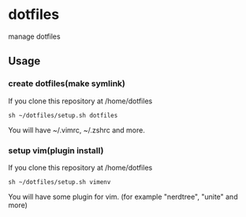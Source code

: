 dotfiles
========

manage dotfiles

## Usage

### create dotfiles(make symlink)

If you clone this repository at /home/dotfiles

```````
sh ~/dotfiles/setup.sh dotfiles
```````

You will have ~/.vimrc, ~/.zshrc and more.


### setup vim(plugin install)

If you clone this repository at /home/dotfiles

```````
sh ~/dotfiles/setup.sh vimenv
```````

You will have some plugin for vim. (for example "nerdtree", "unite" and more)  
